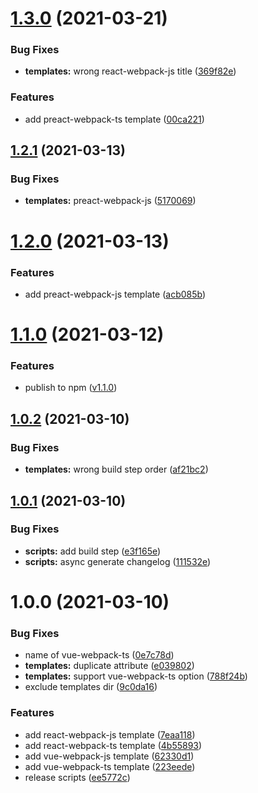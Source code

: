 # [1.3.0](https://github.com/aslanluong/create-awesome-template/compare/v1.2.1...v1.3.0) (2021-03-21)


### Bug Fixes

* **templates:** wrong react-webpack-js title ([369f82e](https://github.com/aslanluong/create-awesome-template/commit/369f82ec30452d59192630a5b5746eb076df5a79))


### Features

* add preact-webpack-ts template ([00ca221](https://github.com/aslanluong/create-awesome-template/commit/00ca2214afc89855bd744f8e43b1c3ca15edb5f5))



## [1.2.1](https://github.com/aslanluong/create-awesome-template/compare/v1.2.0...v1.2.1) (2021-03-13)


### Bug Fixes

* **templates:** preact-webpack-js ([5170069](https://github.com/aslanluong/create-awesome-template/commit/5170069a4d0f182190970124a3eb7fc0d6908954))



# [1.2.0](https://github.com/aslanluong/create-awesome-template/compare/v1.1.0...v1.2.0) (2021-03-13)


### Features

* add preact-webpack-js template ([acb085b](https://github.com/aslanluong/create-awesome-template/commit/acb085bb61190efafa5128cc5f1ed43556ede590))



# [1.1.0](https://github.com/aslanluong/create-awesome-template/compare/v1.0.2...v1.1.0) (2021-03-12)


### Features
* publish to npm ([v1.1.0](https://npmjs.com/package/create-awesome-template))



## [1.0.2](https://github.com/aslanluong/create-awesome-template/compare/v1.0.1...v1.0.2) (2021-03-10)


### Bug Fixes

* **templates:** wrong build step order ([af21bc2](https://github.com/aslanluong/create-awesome-template/commit/af21bc2663a756af9492b8c86780d8754b6ebb15))



## [1.0.1](https://github.com/aslanluong/create-awesome-template/compare/v1.0.0...v1.0.1) (2021-03-10)


### Bug Fixes

* **scripts:** add build step ([e3f165e](https://github.com/aslanluong/create-awesome-template/commit/e3f165ea826988c6b6ace4024d2356d179c948f1))
* **scripts:** async generate changelog ([111532e](https://github.com/aslanluong/create-awesome-template/commit/111532e60df5d921c266e6349187bf976813582d))



# 1.0.0 (2021-03-10)


### Bug Fixes

* name of vue-webpack-ts ([0e7c78d](https://github.com/aslanluong/create-awesome-template/commit/0e7c78d7bdfcd992a571c156d0419693d96705d5))
* **templates:** duplicate attribute ([e039802](https://github.com/aslanluong/create-awesome-template/commit/e039802ac545a0ccf6ebd2d4a0a629f94e36a9e2))
* **templates:** support vue-webpack-ts option ([788f24b](https://github.com/aslanluong/create-awesome-template/commit/788f24b68c38f899f4e93f283501ce5d6a524f9e))
* exclude templates dir ([9c0da16](https://github.com/aslanluong/create-awesome-template/commit/9c0da16ec7a3443e35d63da8c3363c9965364198))


### Features

* add react-webpack-js template ([7eaa118](https://github.com/aslanluong/create-awesome-template/commit/7eaa1187c06247088e47f8ceb3dedee98405e77b))
* add react-webpack-ts template ([4b55893](https://github.com/aslanluong/create-awesome-template/commit/4b55893ca6672a44a41a6cc8d3ded29b04d198c5))
* add vue-webpack-js template ([62330d1](https://github.com/aslanluong/create-awesome-template/commit/62330d1e05b86abe46044c5c7b3455ce546c3b89))
* add vue-webpack-ts template ([223eede](https://github.com/aslanluong/create-awesome-template/commit/223eedef1615f9cc2d6ea487d37e49b7845d21e5))
* release scripts ([ee5772c](https://github.com/aslanluong/create-awesome-template/commit/ee5772c2d2b28e6db305c8ac0c25eed670dbc571))



